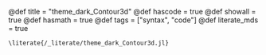 @def title = "theme_dark_Contour3d"
@def hascode = true
@def showall = true
@def hasmath = true
@def tags = ["syntax", "code"]
@def literate_mds = true

`\literate{/_literate/theme_dark_Contour3d.jl}`
